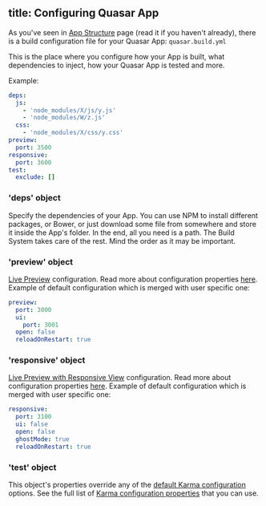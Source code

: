 title: Configuring Quasar App
---
As you've seen in [App Structure](/guide/quasar-app-structure.html) page (read it if you haven't already), there is a build configuration file for your Quasar App: `quasar.build.yml`

This is the place where you configure how your App is built, what dependencies to inject, how your Quasar App is tested and more.

Example:
``` yml
deps:
  js:
    - 'node_modules/X/js/y.js'
    - 'node_modules/W/z.js'
  css:
    - 'node_modules/X/css/y.css'
preview:
  port: 3500
responsive:
  port: 3600
test:
  exclude: []
```

### 'deps' object
Specify the dependencies of your App. You can use NPM to install different packages, or Bower, or just download some file from somewhere and store it inside the App's folder. In the end, all you need is a path. The Build System takes care of the rest. Mind the order as it may be important.

### 'preview' object
[Live Preview](/guide/cli-commands.html#Live_Preview) configuration. Read more about configuration properties  [here](http://www.browsersync.io/docs/options/). Example of default configuration which is merged with user specific one:
``` yml
preview:
  port: 3000
  ui:
    port: 3001
  open: false
  reloadOnRestart: true
```

### 'responsive' object
[Live Preview with Responsive View](/guide/cli-commands.html#Responsive_Live_Preview) configuration. Read more about configuration properties [here](http://www.browsersync.io/docs/options/). Example of default configuration which is merged with user specific one:
``` yml
responsive:
  port: 3100
  ui: false
  open: false
  ghostMode: true
  reloadOnRestart: true
```

### 'test' object
This object's properties override any of the <a href="https://github.com/rstoenescu/quasar-cli/blob/master/lib/gulp/gulp-config.js#L14-L100" target="_blank">default Karma configuration</a> options.
See the full list of <a href="http://karma-runner.github.io/0.8/config/configuration-file.html" target="_blank">Karma configuration properties</a> that you can use.
